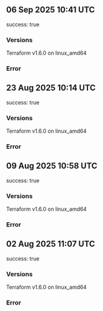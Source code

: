 ## 06 Sep 2025 10:41 UTC

success: true

### Versions

Terraform v1.6.0
on linux_amd64

### Error

## 23 Aug 2025 10:14 UTC

success: true

### Versions

Terraform v1.6.0
on linux_amd64

### Error

## 09 Aug 2025 10:58 UTC

success: true

### Versions

Terraform v1.6.0
on linux_amd64

### Error

## 02 Aug 2025 11:07 UTC

success: true

### Versions

Terraform v1.6.0
on linux_amd64

### Error


